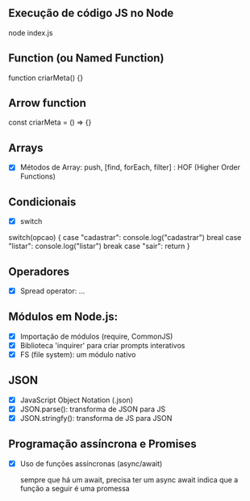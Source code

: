 ## Execução de código JS no Node
node index.js

## Function (ou Named Function)
function criarMeta() {}

## Arrow function
const criarMeta = () => {}

## Arrays
- [x] Métodos de Array: push, [find, forEach, filter] : HOF (Higher Order Functions)

## Condicionais
- [x] switch

switch(opcao) {
    case "cadastrar":
        console.log("cadastrar")
        breal
    case "listar":
        console.log("listar")
        break
    case "sair":
        return
}

## Operadores
- [x] Spread operator: ...

## Módulos em Node.js:

- [x] Importação de módulos (require, CommonJS)
- [x] Biblioteca 'inquirer' para criar prompts interativos
- [x] FS (file system): um módulo nativo

## JSON

- [x] JavaScript Object Notation (.json)
- [x] JSON.parse(): transforma de JSON para JS
- [x] JSON.stringfy(): transforma de JS para JSON

## Programação assíncrona e Promises

- [x] Uso de funções assíncronas (async/await)

    sempre que há um await, precisa ter um async
    await indica que a função a seguir é uma promessa

